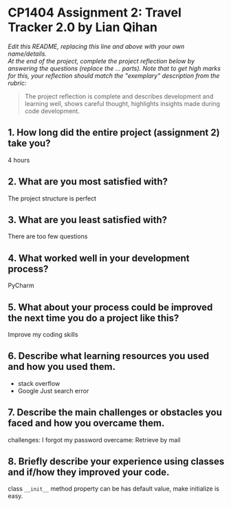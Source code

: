 # CP1404 Assignment 2: Travel Tracker 2.0 by Lian Qihan

_Edit this README, replacing this line and above with your own name/details._  
_At the end of the project, complete the project reflection below by answering the questions (replace the ... parts)._
_Note that to get high marks for this, your reflection should match the "exemplary" description from the rubric:_

> The project reflection is complete and describes development and learning well, shows careful thought, highlights insights made during code development.


## 1. How long did the entire project (assignment 2) take you?
4 hours 

## 2. What are you most satisfied with?
The project structure is perfect

## 3. What are you least satisfied with?
There are too few questions

## 4. What worked well in your development process?
PyCharm

## 5. What about your process could be improved the next time you do a project like this?
Improve my coding skills

## 6. Describe what learning resources you used and how you used them.
- stack overflow
- Google
Just search error

## 7. Describe the main challenges or obstacles you faced and how you overcame them.
challenges: I forgot my password
overcame: Retrieve by mail

## 8. Briefly describe your experience using classes and if/how they improved your code.
class `__init__` method property can be has default value, make initialize is easy.
